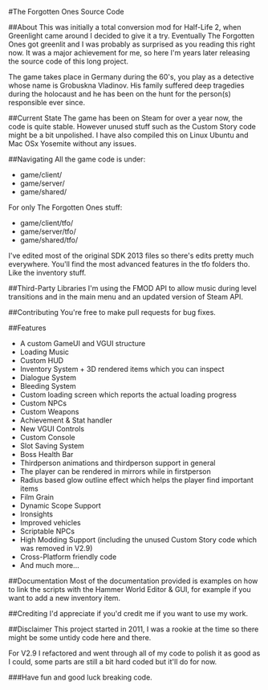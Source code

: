 #The Forgotten Ones Source Code

##About
This was initially a total conversion mod for Half-Life 2, when Greenlight came around I decided to give it a try.
Eventually The Forgotten Ones got greenlit and I was probably as surprised as you reading this right now.
It was a major achievement for me, so here I'm years later releasing the source code of this long project.

The game takes place in Germany during the 60's, you play as a detective whose name is Grobuskna Vladinov.
His family suffered deep tragedies during the holocaust and he has been on the hunt for the person(s) responsible ever since.

##Current State
The game has been on Steam for over a year now, the code is quite stable. 
However unused stuff such as the Custom Story code might be a bit unpolished. 
I have also compiled this on Linux Ubuntu and Mac OSx Yosemite without any issues.

##Navigating
All the game code is under:
- game/client/
- game/server/
- game/shared/

For only The Forgotten Ones stuff:
- game/client/tfo/
- game/server/tfo/
- game/shared/tfo/

I've edited most of the original SDK 2013 files so there's edits pretty much everywhere. 
You'll find the most advanced features in the tfo folders tho. Like the inventory stuff.

##Third-Party Libraries
I'm using the FMOD API to allow music during level transitions and in the main menu and an updated version of Steam API.

##Contributing
You're free to make pull requests for bug fixes.

##Features
- A custom GameUI and VGUI structure
- Loading Music
- Custom HUD
- Inventory System + 3D rendered items which you can inspect
- Dialogue System
- Bleeding System
- Custom loading screen which reports the actual loading progress
- Custom NPCs
- Custom Weapons
- Achievement & Stat handler
- New VGUI Controls
- Custom Console
- Slot Saving System
- Boss Health Bar
- Thirdperson animations and thirdperson support in general
- The player can be rendered in mirrors while in firstperson
- Radius based glow outline effect which helps the player find important items
- Film Grain
- Dynamic Scope Support
- Ironsights
- Improved vehicles
- Scriptable NPCs
- High Modding Support (including the unused Custom Story code which was removed in V2.9)
- Cross-Platform friendly code
- And much more...

##Documentation
Most of the documentation provided is examples on how to link the scripts with the Hammer World Editor & GUI, for example if you want to add a new inventory item. 

##Crediting
I'd appreciate if you'd credit me if you want to use my work.

##Disclaimer
This project started in 2011, I was a rookie at the time so there might be some untidy code here and there.

For V2.9 I refactored and went through all of my code to polish it as good as I could, some parts are still a bit hard coded but it'll do for now. 

###Have fun and good luck breaking code.

